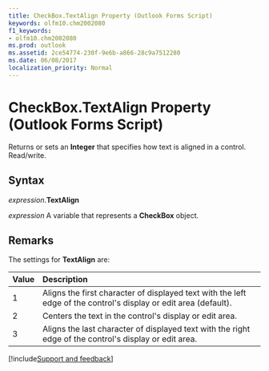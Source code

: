 ```yaml
---
title: CheckBox.TextAlign Property (Outlook Forms Script)
keywords: olfm10.chm2002080
f1_keywords:
- olfm10.chm2002080
ms.prod: outlook
ms.assetid: 2ce54774-230f-9e6b-a866-28c9a7512280
ms.date: 06/08/2017
localization_priority: Normal
---
```



# CheckBox.TextAlign Property (Outlook Forms Script)

Returns or sets an  **Integer** that specifies how text is aligned in a control. Read/write.


## Syntax

_expression_.**TextAlign**

_expression_ A variable that represents a  **CheckBox** object.


## Remarks

The settings for  **TextAlign** are:



|Value|Description|
|:-----|:-----|
|1|Aligns the first character of displayed text with the left edge of the control's display or edit area (default).|
|2|Centers the text in the control's display or edit area.|
|3|Aligns the last character of displayed text with the right edge of the control's display or edit area.|

[!include[Support and feedback](~/includes/feedback-boilerplate.md)]